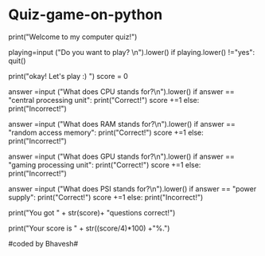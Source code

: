 # Quiz-game-on-python

print("Welcome to  my computer quiz!")

playing=input ("Do you want to play? \n").lower()
if playing.lower() !="yes":
    quit()

print("okay! Let's play :) ")
score = 0

answer =input ("What does CPU stands for?\n").lower()
if answer == "central processing unit":
    print("Correct!")
    score +=1
else:
    print("Incorrect!")

answer =input ("What does RAM stands for?\n").lower()
if answer == "random access memory":
    print("Correct!")
    score +=1
else:
    print("Incorrect!")

answer =input ("What does GPU stands for?\n").lower()
if answer == "gaming processing unit":
    print("Correct!")
    score +=1
else:
    print("Incorrect!")

answer =input ("What does PSI stands for?\n").lower()
if answer == "power supply":
    print("Correct!")
    score +=1
else:
    print("Incorrect!")

print("You got " + str(score)+ "questions correct!")

print("Your score is " + str((score/4)*100) +"%.")

#coded by Bhavesh#








